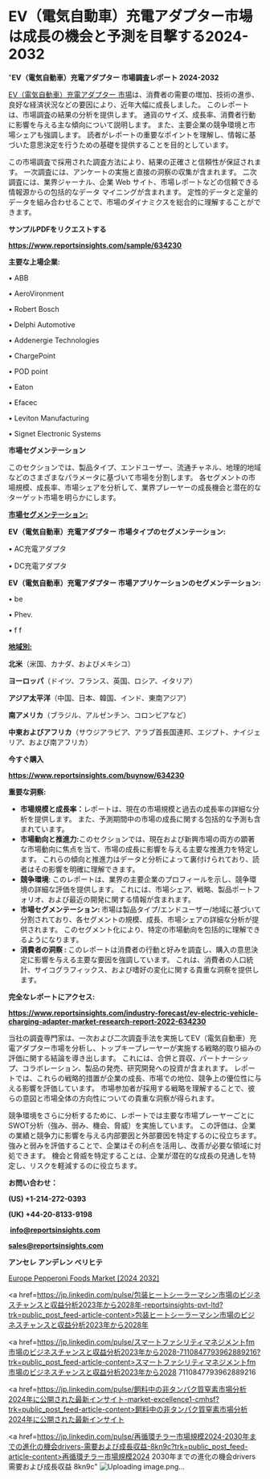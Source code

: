 # EV（電気自動車）充電アダプター市場は成長の機会と予測を目撃する2024-2032

"<strong>EV（電気自動車）充電アダプター 市場調査レポート 2024-2032</strong>

<a href=https://www.reportsinsights.com/sample/634230>EV（電気自動車）充電アダプター 市場</a>は、消費者の需要の増加、技術の進歩、良好な経済状況などの要因により、近年大幅に成長しました。 このレポートは、市場調査の結果の分析を提供します。 通貨のサイズ、成長率、消費者行動に影響を与える主な傾向について説明します。 また、主要企業の競争環境と市場シェアも強調します。 読者がレポートの重要なポイントを理解し、情報に基づいた意思決定を行うための基礎を提供することを目的としています。

この市場調査で採用された調査方法により、結果の正確さと信頼性が保証されます。 一次調査には、アンケートの実施と直接の洞察の収集が含まれます。 二次調査には、業界ジャーナル、企業 Web サイト、市場レポートなどの信頼できる情報源からの包括的なデータ マイニングが含まれます。 定性的データと定量的データを組み合わせることで、市場のダイナミクスを総合的に理解することができます。

<strong><b>サンプルPDFをリクエストする</b></strong>

<a href=https://www.reportsinsights.com/sample/634230><strong><u>https://www.reportsinsights.com/sample/634230</u></strong></a>

<strong>主要な上場企業:</strong>

• ABB

• AeroVironment

• Robert Bosch

• Delphi Automotive

• Addenergie Technologies

• ChargePoint

• POD point

• Eaton

• Efacec

• Leviton Manufacturing

• Signet Electronic Systems

<strong>市場セグメンテーション</strong>

このセクションでは、製品タイプ、エンドユーザー、流通チャネル、地理的地域などのさまざまなパラメータに基づいて市場を分割します。 各セグメントの市場規模、成長率、市場シェアを分析して、業界プレーヤーの成長機会と潜在的なターゲット市場を明らかにします。

<strong><u>市場セグメンテーション</u></strong><strong><u>:</u></strong>

<strong>EV（電気自動車）充電アダプター 市場タイプのセグメンテーション:</strong>

• AC充電アダプタ

• DC充電アダプタ

<strong>EV（電気自動車）充電アダプター 市場アプリケーションのセグメンテーション:</strong>

• be

• Phev.

• f f

<strong><u>地域別</u></strong><strong><u>:</u></strong>

<strong>北米</strong>（米国、カナダ、およびメキシコ）

<strong>ヨーロッパ</strong>（ドイツ、フランス、英国、ロシア、イタリア）

<strong>アジア太平洋</strong>（中国、日本、韓国、インド、東南アジア）

<strong>南アメリカ</strong>（ブラジル、アルゼンチン、コロンビアなど）

<strong>中東およびアフリカ</strong>（サウジアラビア、アラブ首長国連邦、エジプト、ナイジェリア、および南アフリカ）

<strong>今すぐ購入</strong>

<a href=https://www.reportsinsights.com/buynow/634230><strong><u>https://www.reportsinsights.com/buynow/634230</u></strong></a>

<strong>重要な洞察:</strong>
<ul>
  <li><strong>市場規模と成長率：</strong>レポートは、現在の市場規模と過去の成長率の詳細な分析を提供します。 また、予測期間中の市場の成長に関する包括的な予測も含まれています。</li>
  <li><strong>市場動向と推進力:</strong>このセクションでは、現在および新興市場の両方の顕著な市場動向に焦点を当て、市場の成長に影響を与える主要な推進力を特定します。 これらの傾向と推進力はデータと分析によって裏付けられており、読者はその影響を明確に理解できます。</li>
  <li><strong>競争環境</strong>: このレポートは、業界の主要企業のプロフィールを示し、競争環境の詳細な評価を提供します。 これには、市場シェア、戦略、製品ポートフォリオ、および最近の開発に関する情報が含まれます。</li>
  <li><strong>市場セグメンテーション: </strong>市場は製品タイプ/エンドユーザー/地域に基づいて分割されており、各セグメントの規模、成長、市場シェアの詳細な分析が提供されます。 このセグメント化により、特定の市場動向を包括的に理解できるようになります。</li>
  <li><strong>消費者の洞察 : </strong>このレポートは消費者の行動と好みを調査し、購入の意思決定に影響を与える主要な要因を強調しています。 これは、消費者の人口統計、サイコグラフィックス、および嗜好の変化に関する貴重な洞察を提供します。</li>
</ul>
<strong>完全なレポートにアクセス:</strong>

<a href=https://www.reportsinsights.com/industry-forecast/ev-electric-vehicle-charging-adapter-market-research-report-2022-634230><strong><u><b>https://www.reportsinsights.com/industry-forecast/ev-electric-vehicle-charging-adapter-market-research-report-2022-634230</b></u></strong></a>

当社の調査専門家は、一次および二次調査手法を実施してEV（電気自動車）充電アダプター市場を分析し、トップキープレーヤーが実施する戦略的取り組みの評価に関する結論を導き出します。 これには、合併と買収、パートナーシップ、コラボレーション、製品の発売、研究開発への投資が含まれます。 レポートでは、これらの戦略的措置が企業の成長、市場での地位、競争上の優位性に与える影響を評価しています。 市場参加者が採用する戦略を理解することで、彼らの意図と市場全体の方向性についての貴重な洞察が得られます。

競争環境をさらに分析するために、レポートでは主要な市場プレーヤーごとにSWOT分析（強み、弱み、機会、脅威）を実施しています。 この評価は、企業の業績と競争力に影響を与える内部要因と外部要因を特定するのに役立ちます。 強みと弱みを評価することで、企業はその利点を活用し、改善が必要な領域に対処できます。 機会と脅威を特定することは、企業が潜在的な成長の見通しを特定し、リスクを軽減するのに役立ちます。

<strong>お問い合わせ：</strong>

<strong>(US) +1-214-272-0393</strong>

<strong>(UK) +44-20-8133-9198</strong>

<strong> </strong><a href=info@reportsinsights.com><strong><u>info@reportsinsights.com</u></strong></a>

<a href=sales@reportsinsights.com><strong><u>sales@reportsinsights.com</u></strong></a>

<strong>アンセレ アンデレン ベリヒテ</strong>

<a href=https://www.linkedin.com/pulse/europe-pepperoni-foods-market-analysis-identifying-nomyf/>Europe Pepperoni Foods Market [2024 2032]</a>

<a href=https://jp.linkedin.com/pulse/包装ヒートシーラーマシン市場のビジネスチャンスと収益分析2023年から2028年-reportsinsights-pvt-ltd?trk=public_post_feed-article-content>包装ヒートシーラーマシン市場のビジネスチャンスと収益分析2023年から2028年</a>

<a href=https://jp.linkedin.com/pulse/スマートファシリティマネジメントfm市場のビジネスチャンスと収益分析2023年から2028-7110847793962889216?trk=public_post_feed-article-content>スマートファシリティマネジメントfm市場のビジネスチャンスと収益分析2023年から2028 7110847793962889216</a>

<a href=https://jp.linkedin.com/pulse/飼料中の非タンパク質窒素市場分析2024年に公開された最新インサイト-market-excellence1-cmhsf?trk=public_post_feed-article-content>飼料中の非タンパク質窒素市場分析2024年に公開された最新インサイト</a>

<a href=https://jp.linkedin.com/pulse/再循環チラー市場規模2024-2030年までの進化の機会drivers-需要および成長収益-8kn9c?trk=public_post_feed-article-content>再循環チラー市場規模2024 2030年までの進化の機会drivers 需要および成長収益 8kn9c</a>"
![Uploading image.png…]()
